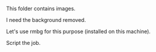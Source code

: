 This folder contains images.

I need the background removed.

Let's use rmbg for this purpose (installed on this machine).

Script the job.